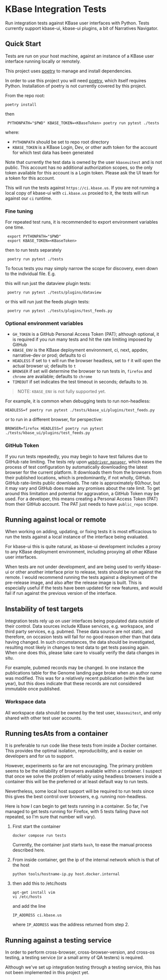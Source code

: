 # KBase Integration Tests

Run integration tests against KBase user interfaces with Python. Tests currently support kbase-ui, kbase-ui plugins, a bit of Narratives Navigator.

## Quick Start

Tests are run on your host machine, against an instance of a KBase user interface running locally or remotely.

This project uses [poetry](./docs/using-poetry.md) to manage and install dependencies.

In order to use this project you will need [poetry](https://python-poetry.org/docs/), which itself requires Python. Installation of poetry is not currently covered by this project.

From the repo root:

```shell
poetry install
```

then  

```shell
 PYTHONPATH="$PWD" KBASE_TOKEN=<KBaseToken> poetry run pytest ./tests
 ```

where:

- `PYTHONPATH` should be set to repo root directory
- `KBASE_TOKEN` is a KBase Login, Dev, or other auth token for the account for which test data has been generated

Note that currently the test data is owned by the user `kbaseuitest` and is not public. This account has no additional authorization scopes, so the only token available for this account is a Login token. Please ask the UI team for a token for this account.

This will run the tests against `https://ci.kbase.us`. If you are not running a local copy of kbase-ui with `ci.kbase.us` proxied to it, the tests will run against our `ci` runtime.

### Fine tuning

For repeated test runs, it is recommended to export environment variables one time.

```shell
 export PYTHONPATH="$PWD"
 export KBASE_TOKEN=<KBaseToken> 
  ```

then to run tests separately

```shell
 poetry run pytest ./tests
```

To focus tests you may simply narrow the scope for discovery, even down to the individual file. E.g.

this will run just the dataview plugin tests:

```shell
 poetry run pytest ./tests/plugins/dataview
```

or this will run just the feeds plugin tests:

```shell
 poetry run pytest ./tests/plugins/test_feeds.py
```

### Optional environment variables

- `GH_TOKEN` is a GitHub Personal Access Token (PAT); although optional, it is required if you run many tests and hit the rate limiting imposed by GitHub
- `KBASE_ENV` is the KBase deployment environment, ci, next, appdev, narrative-dev or prod; defaults to ci
- `HEADLESS` if set to `t` will run the browser headless, set to `f` it will open the actual browser ui; defaults to `t`
- `BROWSER` if set will determine the browser to run tests in, `firefox` and `chrome` are available; defaults to `chrome`
- `TIMEOUT` if set indicates the test timeout in seconds; defaults to `30`.

> NOTE: `KBASE_ENV` is not fully supported yet.

For example, it is common when debugging tests to run non-headless:

```shell
HEADLESS=f poetry run pytest ./tests/kbase_ui/plugins/test_feeds.py
```

or to run in a different browser, for perspective:

```shell
BROWSER=firefox HEADLESS=f poetry run pytest ./tests/kbase_ui/plugins/test_feeds.py
```

### GitHub Token

If you run tests repeatedly, you may begin to have test failures due to GitHub rate limiting. The tests rely upon  [`webdriver_manager`](https://github.com/SergeyPirogov/webdriver_manager), which eases the process of test configuration by automatically downloading the latest browser for the current platform. It downloads them from the browsers from their published locations, which is predominantly, if not wholly, GitHub. GitHub rate-limits public downloads. The rate is approximately 60/hour, but it may vary and GitHub does make any promises about the rate limit. To get around this limitation and potential for aggravation, a GitHub Token may be used. For a developer, this means creating a Personal Access Token (PAT) from their GitHub account. The PAT just needs to have `public_repo` scope.

## Running against local or remote

When working on adding, updating, or fixing tests it is most efficacious to run the tests against a local instance of the interface being evaluated.

For kbase-ui this is quite natural, as kbase-ui development includes a proxy to any KBase deployment environment, including proxying all other KBase user interfaces.

When tests are not under development, and are being used to verify kbase-ui or other another interface prior to release, tests should be run against the remote. I would recommend running the tests against a deployment of the pre-release image, and also after the release image is built. This is especially useful if the tests have been updated for new features, and would fail if run against the previous version of the interface.

## Instability of test targets

Integration tests rely up on user interfaces being populated data outside of their control. Data sources include KBase services, e.g. workspace, and third party services, e.g. pubmed. These data source are not static, and therefore, on occasion tests will fail for no good reason other than that data having changed. In such circumstances, the data should be investigated, resulting most likely in changes to test data to get tests passing again. When one does this, please take care to visually verify the data changes in situ.

For example, pubmed records may be changed. In one instance the publications table for the Genome landing page broke when an author name was modified. This was for a relatively recent publication (within the last year), but this does indicate that these records are not considered immutable once published.

### Workspace data

All workspace data should be owned by the test user, `kbaseuitest`, and only shared with other test user accounts.

## Running tesAts from a container

It is preferable to run code like these tests from inside a Docker container. This provides the optimal isolation, reproducibility, and is easier on developers and for us to support.

However, experiments so far are not encouraging. The primary problem seems to be the reliability of browsers available within a container. I suspect that once we solve the problem of reliably using headless browsers inside a container this will be the preferred or at least default way to run tests.

Nevertheless, some local host support will be required to run tests since this gives the best control over browsers, e.g. running non-headless.

Here is how I can begin to get tests running in a container. So far, I've managed to get tests running for Firefox, with 5 tests failing (have not repeated, so I'm sure that number will vary).

1. First start the container

    ```shell
    docker compose run tests  
    ```

    Currently, the container just starts `bash`, to ease the manual process described here.

2. From inside container, get the ip of the internal network which is that of the host

   ```shell
   python tools/hostname-ip.py host.docker.internal
   ```

3. then add this to /etc/hosts

   ```shell
   apt-get install vim
   vi /etc/hosts
   ```

   and add the line

   ```text
   IP_ADDRESS ci.kbase.us
   ```

   where `IP_ADDRESS` was the address returned from step 2.

## Running against a testing service

In order to perform cross-browser, cross-browser-version, and cross-os testing, a testing service (or a small army of QA testers) is required.

Although we've set up integration testing through a testing service, this has not been implemented in this project yet.
